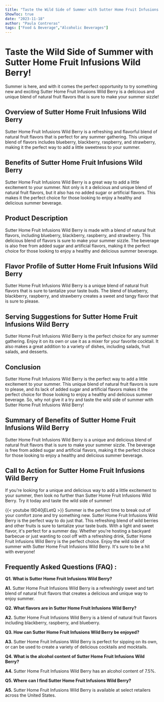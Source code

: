 ```yaml
---
title: "Taste the Wild Side of Summer with Sutter Home Fruit Infusions Wild Berry!"
ShowToc: true 
date: "2023-11-18"
author: "Paula Contreras" 
tags: ["Food & Beverage","Alcoholic Beverages"]
---
```

# Taste the Wild Side of Summer with Sutter Home Fruit Infusions Wild Berry!

Summer is here, and with it comes the perfect opportunity to try something new and exciting Sutter Home Fruit Infusions Wild Berry is a delicious and unique blend of natural fruit flavors that is sure to make your summer sizzle!

## Overview of Sutter Home Fruit Infusions Wild Berry

Sutter Home Fruit Infusions Wild Berry is a refreshing and flavorful blend of natural fruit flavors that is perfect for any summer gathering. This unique blend of flavors includes blueberry, blackberry, raspberry, and strawberry, making it the perfect way to add a little sweetness to your summer.

## Benefits of Sutter Home Fruit Infusions Wild Berry

Sutter Home Fruit Infusions Wild Berry is a great way to add a little excitement to your summer. Not only is it a delicious and unique blend of natural fruit flavors, but it also has no added sugar or artificial flavors. This makes it the perfect choice for those looking to enjoy a healthy and delicious summer beverage.

## Product Description

Sutter Home Fruit Infusions Wild Berry is made with a blend of natural fruit flavors, including blueberry, blackberry, raspberry, and strawberry. This delicious blend of flavors is sure to make your summer sizzle. The beverage is also free from added sugar and artificial flavors, making it the perfect choice for those looking to enjoy a healthy and delicious summer beverage.

## Flavor Profile of Sutter Home Fruit Infusions Wild Berry

Sutter Home Fruit Infusions Wild Berry is a unique blend of natural fruit flavors that is sure to tantalize your taste buds. The blend of blueberry, blackberry, raspberry, and strawberry creates a sweet and tangy flavor that is sure to please.

## Serving Suggestions for Sutter Home Fruit Infusions Wild Berry

Sutter Home Fruit Infusions Wild Berry is the perfect choice for any summer gathering. Enjoy it on its own or use it as a mixer for your favorite cocktail. It also makes a great addition to a variety of dishes, including salads, fruit salads, and desserts.

## Conclusion

Sutter Home Fruit Infusions Wild Berry is the perfect way to add a little excitement to your summer. This unique blend of natural fruit flavors is sure to please, and its lack of added sugar and artificial flavors makes it the perfect choice for those looking to enjoy a healthy and delicious summer beverage. So, why not give it a try and taste the wild side of summer with Sutter Home Fruit Infusions Wild Berry! 

## Summary of Benefits of Sutter Home Fruit Infusions Wild Berry

Sutter Home Fruit Infusions Wild Berry is a unique and delicious blend of natural fruit flavors that is sure to make your summer sizzle. The beverage is free from added sugar and artificial flavors, making it the perfect choice for those looking to enjoy a healthy and delicious summer beverage.

## Call to Action for Sutter Home Fruit Infusions Wild Berry

If you're looking for a unique and delicious way to add a little excitement to your summer, then look no further than Sutter Home Fruit Infusions Wild Berry. Try it today and taste the wild side of summer!

{{< youtube I9D40jELetQ >}} 
Summer is the perfect time to break out of your comfort zone and try something new. Sutter Home Fruit Infusions Wild Berry is the perfect way to do just that. This refreshing blend of wild berries and other fruits is sure to tantalize your taste buds. With a light and sweet flavor, it's perfect for a summer day. Whether you're hosting a backyard barbecue or just wanting to cool off with a refreshing drink, Sutter Home Fruit Infusions Wild Berry is the perfect choice. Enjoy the wild side of summer with Sutter Home Fruit Infusions Wild Berry. It's sure to be a hit with everyone!

## Frequently Asked Questions (FAQ) :
**Q1. What is Sutter Home Fruit Infusions Wild Berry?**

**A1.** Sutter Home Fruit Infusions Wild Berry is a refreshingly sweet and tart blend of natural fruit flavors that creates a delicious and unique way to enjoy summer. 

**Q2. What flavors are in Sutter Home Fruit Infusions Wild Berry?**

**A2.** Sutter Home Fruit Infusions Wild Berry is a blend of natural fruit flavors including blackberry, raspberry, and blueberry. 

**Q3. How can Sutter Home Fruit Infusions Wild Berry be enjoyed?**

**A3.** Sutter Home Fruit Infusions Wild Berry is perfect for sipping on its own, or can be used to create a variety of delicious cocktails and mocktails. 

**Q4. What is the alcohol content of Sutter Home Fruit Infusions Wild Berry?**

**A4.** Sutter Home Fruit Infusions Wild Berry has an alcohol content of 7.5%. 

**Q5. Where can I find Sutter Home Fruit Infusions Wild Berry?**

**A5.** Sutter Home Fruit Infusions Wild Berry is available at select retailers across the United States.



